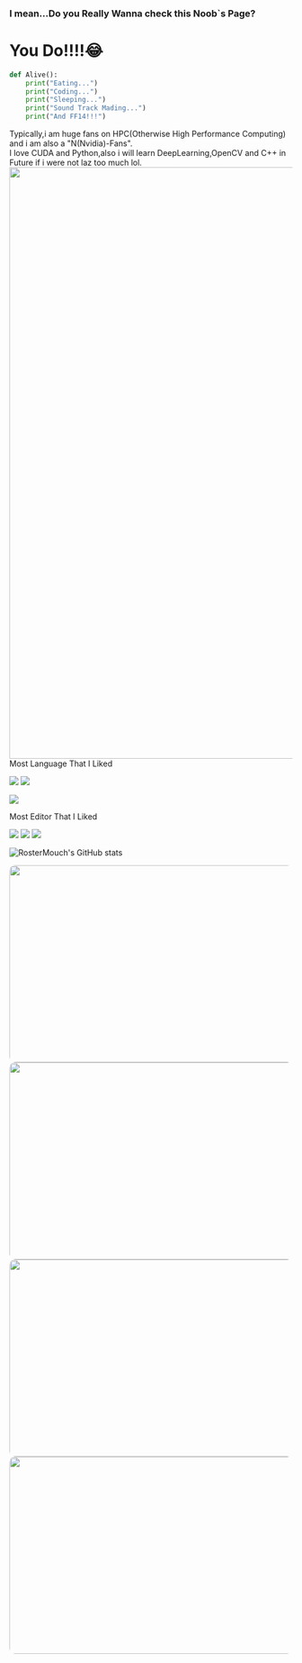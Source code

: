 ### I mean...Do you Really Wanna check this Noob`s Page?

# You Do!!!!😂

```python
def Alive():
    print("Eating...")
    print("Coding...")
    print("Sleeping...")
    print("Sound Track Mading...")
    print("And FF14!!!")
```
Typically,i am huge fans on HPC(Otherwise High Performance Computing) and i am also a "N(Nvidia)-Fans".  
I love CUDA and Python,also i will learn DeepLearning,OpenCV and C++ in Future if i were not laz too much lol.
<a href="https://ff.web.sdo.com/web8/index.html#/index"><img src="https://wallpapercave.com/wp/wp10255306.jpg" width="1050" width="500"></a>
Most Language That I Liked

<a href="https://python.org"><img src="https://img.shields.io/badge/Python-check%20python.org-yellow?logo=python&style=for-the-badge&label=Python&link=https://python.org"></a> 
<a href="https://gcc.gnu.org/"><img src="https://img.shields.io/badge/Python-check%20gcc.gnu.org-red?logo=c&style=for-the-badge&label=C&link=https://gcc.gnu.org/"></a>

<a href="https://developer.nvidia.com/cuda-toolkit"><img src="https://img.shields.io/badge/HPC%20Computing%20With%20CUDA-green?logo=Nvidia&style=for-the-badge&label=CUDA&link=https://developer.nvidia.com/cuda-downloads"></a>

Most Editor That I Liked

<a href="https://jupyter.org"><img src="https://img.shields.io/badge/Python-check%20jupyter.org-orange?logo=Jupyter&style=for-the-badge&label=Jupyter&link=https://jupyter.org"></a>
<a href="https://code.visualstudio.com/"><img src="https://img.shields.io/badge/VisualStudio%20Code-blue?logo=visualstudiocode&style=for-the-badge&label=VS%20Code&link=https://code.visualstudio.com/"></a>
<a href="https://visualstudio.microsoft.com/zh-hans/"><img src="https://img.shields.io/badge/VisualStudio-purple?logo=visualstudio&style=for-the-badge&label=VisualStudio&link=https://visualstudio.microsoft.com/zh-hans/"></a>

![RosterMouch's GitHub stats](https://github-readme-stats.vercel.app/api?username=RosterMouch&show_icons=true)

<img src="https://wakatime.com/share/@Elin/0fffea1c-32bb-465b-ba34-a0f0e789fa7e.svg" width="600" height="350" style="BORDER:5px black;BORDER-RADIUS:10px">
<img src="https://wakatime.com/share/@Elin/5e06195d-b45d-43fd-abf2-2dcca8e52689.svg" width="600" height="350" style="border:5px black;border-radius:10px">  
<img src="https://wakatime.com/share/@Elin/718a8b0c-2f19-4931-b15a-bc650261e803.svg" width="600" height="350" style="border:5px black;border-radius:10px">  
<img src="https://wakatime.com/share/@Elin/d1978bd4-b70d-4fb1-8a73-c87b1b6ac518.svg" width="600" height="350" style="border:5px black;border-radius:10px">
